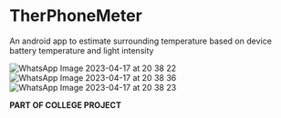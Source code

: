 # TherPhoneMeter
An android app to estimate surrounding temperature based on device battery temperature and light intensity

![WhatsApp Image 2023-04-17 at 20 38 22](https://user-images.githubusercontent.com/112119230/232538395-dead8194-dbee-400f-b44f-f356bbe07d1d.jpg)
![WhatsApp Image 2023-04-17 at 20 38 36](https://user-images.githubusercontent.com/112119230/232538489-8c7e4e23-a081-4d3c-8748-9ba3c26786af.jpg)
![WhatsApp Image 2023-04-17 at 20 38 23](https://user-images.githubusercontent.com/112119230/232538545-315e9a62-108d-4443-a854-c69b1bfb5306.jpg)

<b>PART OF COLLEGE PROJECT</b>
